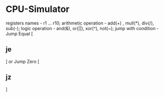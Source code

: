 # CPU-Simulator

registers names - r1 ... r10;
arithmetic operation  - add(+) , mull(*), div(/), sub(-);
logic  operation - and(&), or(||), xor(^), not(~);
jump with condition - Jump Equal [<h2>je</h2>] or Jump Zero [<h2>jz</h2>]

